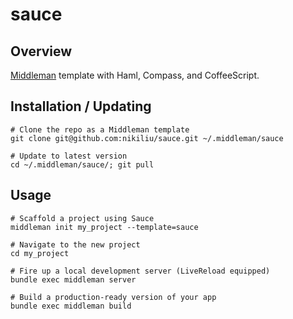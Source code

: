 sauce
=====

## Overview

[Middleman](http://middlemanapp.com/) template with Haml, Compass, and CoffeeScript.


## Installation / Updating

    # Clone the repo as a Middleman template
    git clone git@github.com:nikiliu/sauce.git ~/.middleman/sauce

    # Update to latest version
    cd ~/.middleman/sauce/; git pull


## Usage

    # Scaffold a project using Sauce
    middleman init my_project --template=sauce

    # Navigate to the new project
    cd my_project

    # Fire up a local development server (LiveReload equipped)
    bundle exec middleman server

    # Build a production-ready version of your app
    bundle exec middleman build
